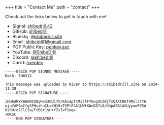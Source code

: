 +++
title = "Contact Me"
path = "contact"
+++

Check out the links below to get in touch with me!

- Signal: [shibedrill.42](https://signal.me/#eu/OhieLDn1UL68-9JMrCa3jafrkOSosKONtAl0hMQ6Gceb7yQdQyxB4qXAX1-i6ZvY)
- GitHub: [shibedrill](https://github.com/shibedrill/shibedrill)
- Bluesky: [@shibedrill.site](https://bsky.app/profile/shibedrill.site)
- Email: [shibedrill1@gmail.com](mailto:shibedrill1@gmail.com)
- PGP Public Key: [pubkey.asc](https://raw.githubusercontent.com/shibedrill/shibedrill/refs/heads/main/River_0x945EFAA2_public.asc)
- YouTube: [@ShibeDrill](https://youtube.com/c/shibedrill)
- Discord: [@shibedrill](https://discord.com/users/455089445666947082)
- Carrd: [riverdev](https://riverdev.carrd.co)

```
-----BEGIN PGP SIGNED MESSAGE-----
Hash: SHA512

This message was uploaded by River to https://shibedrill.site on 2024-11-28
-----BEGIN PGP SIGNATURE-----

iHUEARYKAB0WIQQyHxm2NU175rKAsapf4MsllF76ogUCZ0jfxQAKCRBf4MsllF76
ojuYAP0cCfgSFHsihnCLoXH19eTSPlF4A1LWtKWeQ57iS/H4pAEA1dXUyyuePZ5A
bsRUrq7ClCIw/FtB8r1yH+YZsIvP2wg=
=NK5C
-----END PGP SIGNATURE-----
```
